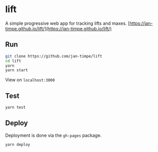 # lift

A simple progressive web app for tracking lifts and maxes. [https://jan-timpe.github.io/lift/](https://jan-timpe.github.io/lift/)




## Run

```bash
git clone https://github.com/jan-timpe/lift
cd lift
yarn
yarn start
```

View on `localhost:3000`

## Test

```bash
yarn test
```

## Deploy

Deployment is done via the `gh-pages` package.

```bash
yarn deploy
```